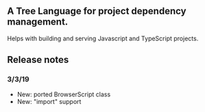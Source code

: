 ## A Tree Language for project dependency management.

Helps with building and serving Javascript and TypeScript projects.

## Release notes

### 3/3/19

- New: ported BrowserScript class
- New: "import" support
